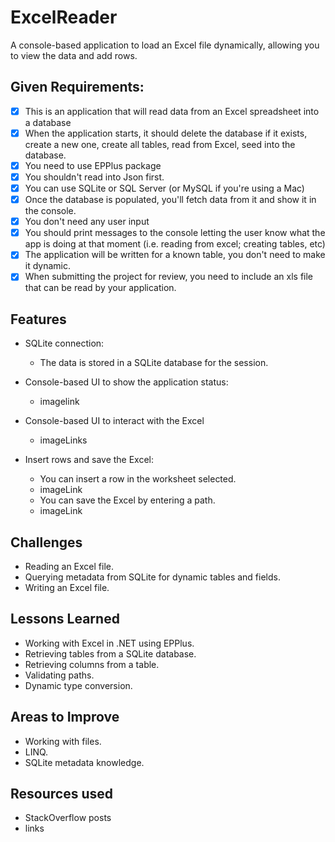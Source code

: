 # ExcelReader
A console-based application to load an Excel file dynamically,
allowing you to view the data and add rows.

## Given Requirements:

- [x] This is an application that will read data from an Excel 
spreadsheet into a database
- [x] When the application starts, it should delete the database 
if it exists, create a new one, create all tables, read from Excel, 
seed into the database.
- [x] You need to use EPPlus package
- [x] You shouldn't read into Json first.
- [x] You can use SQLite or SQL Server (or MySQL if you're 
using a Mac)
- [x] Once the database is populated, you'll fetch data from it 
and show it in the console.
- [x] You don't need any user input
- [x] You should print messages to the console letting the user 
know what the app is doing at that moment (i.e. reading from excel; 
creating tables, etc)
- [x] The application will be written for a known table, you don't 
need to make it dynamic.
- [x] When submitting the project for review, you need to include an 
xls file that can be read by your application.

## Features

- SQLite connection:

  - The data is stored in a SQLite database for the session.

- Console-based UI to show the application status:

  - imagelink

- Console-based UI to interact with the Excel

  - imageLinks

- Insert rows and save the Excel:

  - You can insert a row in the worksheet selected.
  - imageLink
  - You can save the Excel by entering a path.
  - imageLink

## Challenges

  - Reading an Excel file.
  - Querying metadata from SQLite for dynamic tables and fields.
  - Writing an Excel file.

## Lessons Learned

  - Working with Excel in .NET using EPPlus.
  - Retrieving tables from a SQLite database.
  - Retrieving columns from a table.
  - Validating paths.
  - Dynamic type conversion.

## Areas to Improve

  - Working with files.
  - LINQ.
  - SQLite metadata knowledge.

##  Resources used

  - StackOverflow posts
  - links